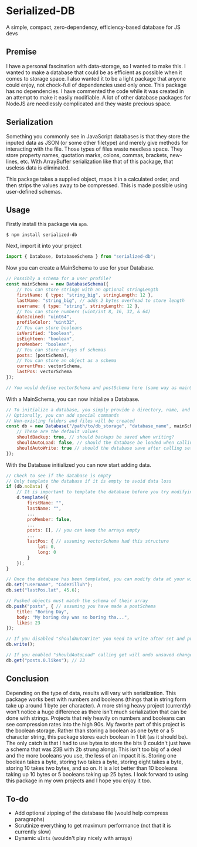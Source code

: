 # Serialized-DB

A simple, compact, zero-dependency, efficiency-based database for JS devs

## Premise

I have a personal fascination with data-storage, so I wanted to make this. I wanted to make a database that could be as efficient as possible when it comes to storage space. I also wanted it to be a light package that anyone could enjoy, not chock-full of dependencies used only once. This package has no dependencies. I have commented the code while it was created in an attempt to make it easily modifiable. A lot of other database packages for NodeJS are needlessly complicated and they waste precious space.

## Serialization

Something you commonly see in JavaScript databases is that they store the inputed data as JSON (or some other filetype) and merely give methods for interacting with the file. Those types of files waste needless space. They store property names, quotation marks, colons, commas, brackets, new-lines, etc. With ArrayBuffer serialization like that of this package, that useless data is eliminated.

This package takes a supplied object, maps it in a calculated order, and then strips the values away to be compressed. This is made possible using user-defined schemas.

## Usage

Firstly install this package via `npm`.

```shell
$ npm install serialized-db
```

Next, import it into your project

```js
import { Database, DatabaseSchema } from "serialized-db";
```

Now you can create a MainSchema to use for your Database.

```js
// Possibly a schema for a user profile?
const mainSchema = new DatabaseSchema({
	// You can store strings with an optional stringLength
	firstName: { type: "string_big", stringLength: 12 },
	lastName: "string_big", // adds 2 bytes overhead to store length
	username: { type: "string", stringLength: 12 },
	// You can store numbers (uint/int 8, 16, 32, & 64)
	dateJoined: "uint64",
	profileColor: "uint32",
	// You can store booleans
	isVerified: "boolean",
	isEighteen: "boolean",
	proMember: "boolean",
	// You can store arrays of schemas
	posts: [postSchema],
	// You can store an object as a schema
	currentPos: vectorSchema,
	lastPos: vectorSchema
});

// You would define vectorSchema and postSchema here (same way as mainSchema)
```

With a MainSchema, you can now initialize a Database.

```js
// To initialize a database, you simply provide a directory, name, and schema
// Optionally, you can add special commands
// Non-existing folders and files will be created
const db = new Database("/path/to/db_storage", "database_name", mainSchema, {
	// These are the default values
	shouldBackup: true, // should backups be saved when writing?
	shouldAutoLoad: false, // should the database be loaded when calling get?
	shouldAutoWrite: true // should the database save after calling set?
});
```

With the Database initialized you can now start adding data.

```js
// Check to see if the database is empty
// Only template the database if it is empty to avoid data loss
if (db.noData) {
	// It is important to template the database before you try modifying it
	d.template({
		firstName: "",
		lastName: "",
		...
		proMember: false,
		...
		posts: [], // you can keep the arrays empty
		...
		lastPos: { // assuming vectorSchema had this structure
			lat: 0,
			long: 0
		}
	});
}

// Once the database has been templated, you can modify data at your will
db.set("username", "Codezilluh");
db.set("lastPos.lat", 45.6);

// Pushed objects must match the schema of their array
db.push("posts", { // assuming you have made a postSchema
	title: "Boring Day",
	body: "My boring day was so boring tha...",
	likes: 23
});

// If you disabled "shouldAutoWrite" you need to write after set and push
db.write();

// If you enabled "shouldAutoLoad" calling get will undo unsaved changes!
db.get("posts.0.likes"); // 23
```

## Conclusion

Depending on the type of data, results will vary with serialization. This package works best with numbers and booleans (things that in string form take up around 1 byte per character). A more string heavy project (currently) won't notice a huge difference as there isn't much serialization that can be done with strings. Projects that rely heavily on numbers and booleans can see compression rates into the high 90s. My favorite part of this project is the boolean storage. Rather than storing a boolean as one byte or a 5 character string, this package stores each boolean in 1 bit (as it should be). The only catch is that I had to use bytes to store the bits (I couldn't just have a schema that was 23B with 2b strung along). This isn't too big of a deal and the more booleans you use, the less of an impact it is. Storing one boolean takes a byte, storing two takes a byte, storing eight takes a byte, storing 10 takes two bytes, and so on. It is a lot better than 10 booleans taking up 10 bytes or 5 booleans taking up 25 bytes. I look forward to using this package in my own projects and I hope you enjoy it too.

## To-do

-   Add optional zipping of the database file (would help compress paragraphs)
-   Scrutinize everything to get maximum performance (not that it is currently slow)
-   Dynamic `uInts` (wouldn't play nicely with arrays)
